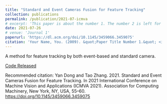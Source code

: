 ```yaml
---
title: "Standard and Event Cameras Fusion for Feature Tracking"
collection: publications
permalink: /publication/2021-07-icmva
# excerpt: 'This paper is about the number 1. The number 2 is left for future work.'
date: 2021-07-26
# venue: 'Journal 1'
paperurl: 'https://dl.acm.org/doi/10.1145/3459066.3459075'
citation: 'Your Name, You. (2009). &quot;Paper Title Number 1.&quot; <i>Journal 1</i>. 1(1).'
---
```

A method for feature tracking by both event-based and standard camera.

[Code Released](https://github.com/LarryDong/FusionTracking)

Recommended citation: Yan Dong and Tao Zhang. 2021. Standard and Event Cameras Fusion for Feature Tracking. In 2021 International Conference on Machine Vision and Applications (ICMVA 2021). Association for Computing Machinery, New York, NY, USA, 55–60. https://doi.org/10.1145/3459066.3459075


